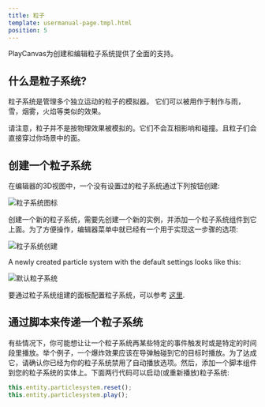 ```yaml
---
title: 粒子
template: usermanual-page.tmpl.html
position: 5
---
```


PlayCanvas为创建和编辑粒子系统提供了全面的支持。

## 什么是粒子系统?

粒子系统是管理多个独立运动的粒子的模拟器。 它们可以被用作于制作与雨，雪，烟雾，火焰等类似的效果。

请注意，粒子并不是按物理效果被模拟的。它们不会互相影响和碰撞。且粒子们会直接穿过你场景中的面。

## 创建一个粒子系统

在编辑器的3D视图中，一个没有设置过的粒子系统通过下列按钮创建:

![粒子系统图标][1]

创建一个新的粒子系统，需要先创建一个新的实例，并添加一个粒子系统组件到它上面。为了方便操作，编辑器菜单中就已经有一个用于实现这一步骤的选项:

![粒子系统创建][2]

A newly created particle system with the default settings looks like this:

![默认粒子系统][3]

要通过粒子系统组建的面板配置粒子系统，可以参考 [这里][4].

## 通过脚本来传递一个粒子系统

有些情况下，你可能想让让一个粒子系统再某些特定的事件触发时或是特定的时间段里播放。举个例子，一个爆炸效果应该在导弹触碰到它的目标时播放。为了达成它，请确认你已经为你的粒子系统禁用了自动播放选项。然后，添加一个脚本组件到您的粒子系统的实体上。下面两行代码可以启动(或重新播放)粒子系统:

```javascript
this.entity.particlesystem.reset();
this.entity.particlesystem.play();
```

[1]: /images/user-manual/graphics/particles/particle_system_icon.png
[2]: /images/user-manual/graphics/particles/particle_system_create.png
[3]: /images/user-manual/graphics/particles/particle_system_default.gif
[4]: /user-manual/packs/components/particlesystem

